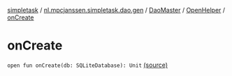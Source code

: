 [simpletask](../../../index.md) / [nl.mpcjanssen.simpletask.dao.gen](../../index.md) / [DaoMaster](../index.md) / [OpenHelper](index.md) / [onCreate](.)

# onCreate

`open fun onCreate(db: SQLiteDatabase): Unit` [(source)](https://github.com/mpcjanssen/simpletask-android/blob/master/src/main/java/nl/mpcjanssen/simpletask/dao/gen/DaoMaster.java#L40)